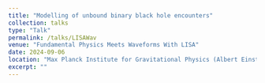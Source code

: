 ```yaml
---
title: "Modelling of unbound binary black hole encounters"
collection: talks
type: "Talk"
permalink: /talks/LISAWav
venue: "Fundamental Physics Meets Waveforms With LISA"
date: 2024-09-06
location: "Max Planck Institute for Gravitational Physics (Albert Einstein Institute), Potsdam."
excerpt: ""
---
```


